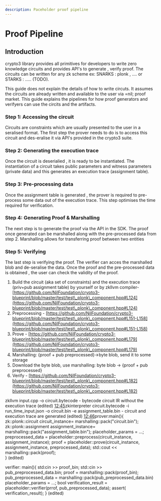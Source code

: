 ```yaml
---
description: Paceholder proof pipeline
---
```


# Proof Pipeline

## Introduction

crypto3 library provides  all primitives for developers to write zero knowledge circuits  and provides API's to generate , verify proof. The circuits can be written for any zk scheme ex: SNARKS : plonk , .... or STARKS : ..... (TODO).

This guide does not explain the details of how to write circuts. It assumes the circuits are already written and available to the user via =nil; proof market.  This guide explains the pipelines for how proof generators and verifyers can use the circits and the artifacts.



### Step 1: Accessing the circuit

Circuits are constraints which are usually presented to the user in a seralised format. The first step the prover needs to do is to access this circuit and des-eralise it via API's provided in the crypto3 suite.

### Step 2: Generating the execution trace

Once the circuit is deserialied , it is ready to be instantiated. The instantiation of a circuit takes public parameters and witness parameters (private data) and this generates an execution trace (assignment table).



### Step 3: Pre-processing data

Once the assignment table is generated , the prover is required to pre-process some data out of the execution trace. This step optimises the time required for verification.

### Step 4: Generating Proof & Marshalling

The next step is to generate the proof via the API in the SDK. The proof once generated can be marshalled along with the pre-processed data from step 2. Marshalling allows for transferring proof between two entities



### Step 5: Verifying

The last step is verifying the proof. The verifier can acces the marshalled blob and de-seralise the data. Once the proof and the pre-processed data is obtained , the user can check the validity of the proof.







1. Build the circuit (aka set of constraints) and the execution trace (priv+pub assignment table) by yourself or by zkllvm compiler- [https://github.com/NilFoundation/crypto3-blueprint/blob/master/test/test\_plonk\_component.hpp#L124](https://github.com/NilFoundation/crypto3-blueprint/blob/master/test/test\_plonk\_component.hpp#L124)
2. Preprocessing - [https://github.com/NilFoundation/crypto3-blueprint/blob/master/test/test\_plonk\_component.hpp#L151-L158](https://github.com/NilFoundation/crypto3-blueprint/blob/master/test/test\_plonk\_component.hpp#L151-L158)
3. Prove - [https://github.com/NilFoundation/crypto3-blueprint/blob/master/test/test\_plonk\_component.hpp#L179](https://github.com/NilFoundation/crypto3-blueprint/blob/master/test/test\_plonk\_component.hpp#L179)
4. Marshalling: {proof + pub preprocessed}->byte blob, send it to some storage
5. Download the byte blob, use marshalling: byte blob -> {proof + pub preprocessed}
6. Verify - [https://github.com/NilFoundation/crypto3-blueprint/blob/master/test/test\_plonk\_component.hpp#L182](https://github.com/NilFoundation/crypto3-blueprint/blob/master/test/test\_plonk\_component.hpp#L182)

zkllvm input.cpp -o circuit.bytecode - bytecode circuit IR without the execution trace (edited) [12:45](https://nilfoundation.slack.com/archives/D03QHPTDYAH/p1666784709553799)zkinterpreter circuit.bytecode -i run\_time\_input.json -o circuit.bin -e assignment\_table.bin - circuit and execution trace are generated (edited) [12:46](https://nilfoundation.slack.com/archives/D03QHPTDYAH/p1666784815288149)prover:main(){\
&#x20;  zk::plonk::circuit circuit\_instance= marshalling::pack("circuit.bin");\
&#x20;  zk::plonk::assignment assignment\_instance= marshalling::pack("assignment\_table.bin");   placeholder\_params = ...;   preprocessed\_data = placeholder::preprocess(circuit\_instance, assignment\_instance);   proof = placeholder::prove(circuit\_instance, assignment\_instance, preprocessed\_data);   std::cout << marshalling::pack(proof);\
} (edited)&#x20;





verifier: main(){ std:cin >> proof\_bin; std::cin >> pub\_preprocessed\_data.bin; proof = marshalling::pack(proof\_bin); pub\_preprocessed\_data = marshalling::pack(pub\_preprocessed\_data.bin) placeholder\_params = ...; bool verification\_result = placeholder::verifier(prrof, pub\_preprocessed\_data); assert( verification\_result); } (edited)







